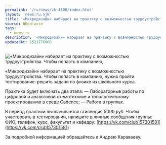 ```yaml
---
permalink: '/ru/news/vk-4808/index.html'
layout: 'news.ru.njk'
title: '«Микродизайн» набирает на практику с возможностью трудоустройства'
source: ВКонтакте
tags:
  - news_ru
description: '«Микродизайн» набирает на практику с возможностью трудоустройства'
updatedAt: 1511776860
---
```

![«Микродизайн» набирает на практику с возможностью трудоустройства. Чтобы попасть в компанию,](https://sun9-29.userapi.com/impf/c840525/v840525880/28d76/UQZC4ktFjFg.jpg?size=1280x960&quality=96&sign=74212f97eb52c174167688b578efb21a&c_uniq_tag=1bVEWjj5RfWKXXxWDjPsfP692rxUe_avKjM1H0JwGjI&type=album)

«Микродизайн» набирает на практику с возможностью трудоустройства. Чтобы попасть в компанию, нужно пройти тестирование: решить задачи по физике из школьного курса.

Практика будет включать два этапа:
— Лабораторные работы по цифровой и аналоговой схемотехнике и топологическому проектированию в среде Cadence;
— Работа в группах.

В период практики выплачивается стипендия 5000 руб. Чтобы участвовать в тестировании, напишите в личные сообщения группы: ФИО, телефон, курс, факультет и кафедру: [https://vk.com/club157301581](https://vk.com/club157301581)

За подробной информацией обращайтесь к Андрею Караваеву.
